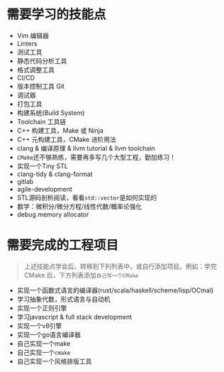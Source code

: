 # 需要学习的技能点

- Vim 编辑器
- Linters
- 测试工具
- 静态代码分析工具
- 格式调整工具
- CI/CD
- 版本控制工具 Git
- 调试器
- 打包工具
- 构建系统(Build System)
- Toolchain 工具链
- C++ 构建工具，Make 或 Ninja
- C++ 元构建工具，CMake 进阶用法
- clang & 编译原理 & llvm tutorial & llvm toolchain
- `CMake`还不够熟练，需要再多写几个大型工程，勤加练习！
- 实现一个Tiny STL
- clang-tidy & clang-format
- gitlab 
- agile-development
- STL源码剖析阅读，看看`std::vector`是如何实现的
- 数学：微积分/微分方程/线性代数/概率论强化
- debug memory allocator

# 需要完成的工程项目

> 上述技能点学会后，转移到下列列表中，或自行添加项目。例如：学完 CMake 后，下方列表添加`自己写一个CMake`
- 实现一个函数式语言的编译器(rust/scala/haskell/scheme/lisp/OCmal)
- 学习抽象代数，形式语言与自动机
- 实现一个正则引擎
- 学习javascript & full stack development
- 实现一个v8引擎
- 实现一个go语言编译器
- 自己实现一个make
- 自己实现一个`cmake`
- 自己实现一个风格排版工具